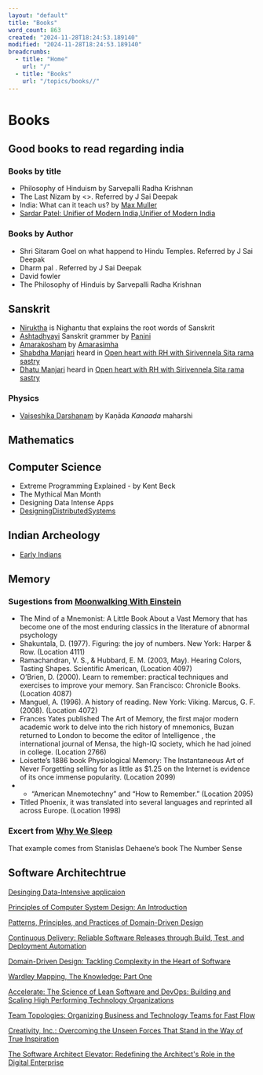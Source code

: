 ```yaml
---
layout: "default"
title: "Books"
word_count: 863
created: "2024-11-28T18:24:53.189140"
modified: "2024-11-28T18:24:53.189140"
breadcrumbs:
  - title: "Home"
    url: "/"
  - title: "Books"
    url: "/topics/books//"
---
```

# Books

## Good books to read regarding india

### Books by title

- Philosophy of Hinduism by Sarvepalli Radha Krishnan
- The Last Nizam by \<>. Referred by J Sai Deepak
- India: What can it teach us? by [Max Muller](docs/people/max-muller/index/)
- [Sardar Patel: Unifier of Modern India,Unifier of Modern India](https://www.amazon.com/Sardar-Patel-Unifier-Modern-India-ebook/dp/B07D5XLHL3)

### Books by Author

- Shri Sitaram Goel on what happend to Hindu Temples. Referred by J Sai Deepak
- Dharm pal . Referred by J Sai Deepak
- David fowler
- The Philosophy of Hinduis by Sarvepalli Radha Krishnan

## Sanskrit

- [Niruktha](docs/sanskrit-lit/niruktha/index/) is Nighantu that explains the root words of Sanskrit
- [Ashtadhyayi](docs/sanskrit-lit/ashtadhyayi/index/) Sanskrit grammer by [Panini](docs/people/panini/index/)
- [Amarakosham](docs/sanskrit-lit/amarakosham/index/) by [Amarasimha](https://en.wikipedia.org/wiki/Amarasimha)
- [Shabdha Manjari](docs/shabdha-manjari/index/) heard in [Open heart with RH with Sirivennela Sita rama sastry](https://youtu.be/uB1oGzhr3ao?t=786)
- [Dhatu Manjari](docs/dhatu-manjari/index/) heard in [Open heart with RH with Sirivennela Sita rama sastry](https://youtu.be/uB1oGzhr3ao?t=786)

### Physics

- [Vaiseshika Darshanam](docs/sanskrit-lit/vaiseshika-darshanam/index/) by Kaṇāda *Kanaada* maharshi

## Mathematics

## Computer Science

- Extreme Programming Explained - by Kent Beck
- The Mythical Man Month
- Designing Data Intense Apps
- [DesigningDistributedSystems](docs/cse/design_patterns/designingdistributedsystems/index/)

## Indian Archeology

- [Early Indians](docs/books/early-indians/index/)

## Memory

### Sugestions from [Moonwalking With Einstein](docs/highlights/books/moonwalking-with-einstein/index/)

- The Mind of a Mnemonist: A Little Book About a Vast Memory that has become one of the most enduring classics in the literature of abnormal psychology
- Shakuntala, D. (1977). Figuring: the joy of numbers. New York: Harper & Row. (Location 4111)
- Ramachandran, V. S., & Hubbard, E. M. (2003, May). Hearing Colors, Tasting Shapes. Scientific American, (Location 4097)
- O’Brien, D. (2000). Learn to remember: practical techniques and exercises to improve your memory. San Francisco: Chronicle Books. (Location 4087)
- Manguel, A. (1996). A history of reading. New York: Viking. Marcus, G. F. (2008). (Location 4072)
- Frances Yates published The Art of Memory, the first major modern academic work to delve into the rich history of mnemonics, Buzan returned to London to become the editor of Intelligence , the international journal of Mensa, the high-IQ society, which he had joined in college. (Location 2766)
- Loisette’s 1886 book Physiological Memory: The Instantaneous Art of Never Forgetting selling for as little as $1.25 on the Internet is evidence of its once immense popularity. (Location 2099)
- - “American Mnemotechny” and “How to Remember.” (Location 2095)
- Titled Phoenix, it was translated into several languages and reprinted all across Europe. (Location 1998)


### Excert from [Why We Sleep](docs/highlights/books/why-we-sleep/index/)
That example comes from Stanislas Dehaene’s book The Number Sense


## Software Architechtrue

[Desinging Data-Intensive applicaion](https://www.amazon.com/Designing-Data-Intensive-Applications-Reliable-Maintainable/dp/1449373321/?_encoding=UTF8&pd_rd_w=N8TQA&content-id=amzn1.sym.bc5f3394-3b4c-4031-8ac0-18107ac75816&pf_rd_p=bc5f3394-3b4c-4031-8ac0-18107ac75816&pf_rd_r=JBHBPV1WYX4NRJ24NGE1&pd_rd_wg=3PaHU&pd_rd_r=c772b789-5894-4421-bb0b-fc6d99a60f9c&ref_=pd_gw_ci_mcx_mr_hp_atf_m)


[Principles of Computer System Design: An Introduction](https://www.amazon.com/Principles-Computer-System-Design-Introduction/dp/0123749573/?_encoding=UTF8&pd_rd_w=N8TQA&content-id=amzn1.sym.bc5f3394-3b4c-4031-8ac0-18107ac75816&pf_rd_p=bc5f3394-3b4c-4031-8ac0-18107ac75816&pf_rd_r=JBHBPV1WYX4NRJ24NGE1&pd_rd_wg=3PaHU&pd_rd_r=c772b789-5894-4421-bb0b-fc6d99a60f9c&ref_=pd_gw_ci_mcx_mr_hp_atf_m)

[Patterns, Principles, and Practices of Domain-Driven Design](https://www.amazon.com/Patterns-Principles-Practices-Domain-Driven-Design/dp/1118714709/?_encoding=UTF8&pd_rd_w=N8TQA&content-id=amzn1.sym.bc5f3394-3b4c-4031-8ac0-18107ac75816&pf_rd_p=bc5f3394-3b4c-4031-8ac0-18107ac75816&pf_rd_r=JBHBPV1WYX4NRJ24NGE1&pd_rd_wg=3PaHU&pd_rd_r=c772b789-5894-4421-bb0b-fc6d99a60f9c&ref_=pd_gw_ci_mcx_mr_hp_atf_m)

[Continuous Delivery: Reliable Software Releases through Build, Test, and Deployment Automation](https://www.amazon.com/Continuous-Delivery-Deployment-Automation-Addison-Wesley/dp/0321601912/ref=sr_1_3?crid=1HPWQNR1H9MCX&keywords=continous+delivery&qid=1686344904&s=books&sprefix=continous+delivery%2Cstripbooks%2C287&sr=1-3&ufe=app_do%3Aamzn1.fos.006c50ae-5d4c-4777-9bc0-4513d670b6bc)

[Domain-Driven Design: Tackling Complexity in the Heart of Software](https://www.amazon.com/Domain-Driven-Design-Tackling-Complexity-Software/dp/0321125215/ref=sr_1_1?crid=JT42B9AONYAF&keywords=domain+driven+design&qid=1686344937&s=books&sprefix=domain+driven+design%2Cstripbooks%2C287&sr=1-1)


[Wardley Mapping, The Knowledge: Part One](https://www.amazon.com/Wardley-Mapping-Knowledge-Topographical-intelligence/dp/1913805182/ref=sr_1_7?crid=137T0UQ3UXX3X&keywords=wardley+mapping&qid=1686344965&s=books&sprefix=wardley+mappin%2Cstripbooks%2C317&sr=1-7)

[Accelerate: The Science of Lean Software and DevOps: Building and Scaling High Performing Technology Organizations](https://www.amazon.com/Accelerate-Software-Performing-Technology-Organizations/dp/1942788339/ref=sr_1_1?crid=2WXRKW79KRHYI&keywords=accelerate&qid=1686345025&s=books&sprefix=accelerate%2Cstripbooks%2C192&sr=1-1)

[Team Topologies: Organizing Business and Technology Teams for Fast Flow](https://www.amazon.com/Team-Topologies-Organizing-Business-Technology/dp/1942788819/ref=sr_1_1?crid=DJ647CD873SY&keywords=team+topologies&qid=1686345264&s=books&sprefix=team+topologi%2Cstripbooks%2C377&sr=1-1)

[Creativity, Inc.: Overcoming the Unseen Forces That Stand in the Way of True Inspiration](https://www.amazon.com/Creativity-Inc-Overcoming-Unseen-Inspiration/dp/0812993012/ref=sr_1_1?crid=1OMWK8GE25GUD&keywords=creativit+inc&qid=1686345352&s=books&sprefix=creativit+inc%2Cstripbooks%2C262&sr=1-1)

[The Software Architect Elevator: Redefining the Architect's Role in the Digital Enterprise](https://www.amazon.com/Software-Architect-Elevator-Redefining-Architects/dp/1492077542/ref=sr_1_1?crid=17QVXO6DVO07A&keywords=the+software+architect+elevator&qid=1686345508&s=books&sprefix=the+software+architect+elevator%2Cstripbooks%2C263&sr=1-1&ufe=app_do%3Aamzn1.fos.006c50ae-5d4c-4777-9bc0-4513d670b6bc)
